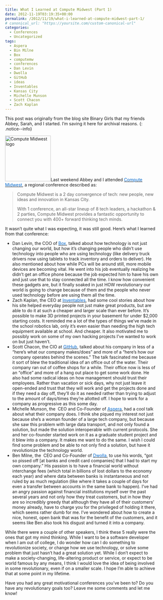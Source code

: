 ```yaml
---
title: What I Learned at Compute Midwest (Part 1)
date: 2012-11-19T03:19:35+00:00
permalink: /2012/11/19/what-i-learned-at-compute-midwest-part-1/
# canonical_url: "https://yoursite.com/custom-canonical-url"
categories:
  - Conferences
  - Uncategorized
tags:
  - Aspera
  - Bin Milne
  - Box
  - computemw
  - conferences
  - Dan Levin
  - Dwolla
  - GitHub
  - ideas
  - Inventables
  - Kansas City
  - Michelle Munson
  - Scott Chacon
  - Zach Kaplan
---
```


This post was originally from the blog site Binary Girls that my friends Abbey, Sarah, and I started. I’m saving it here for archival reasons.
{: .notice--info} 

[<img class="alignright size-full wp-image-285" src="/assets/images/CMW_logo-150x150.png" alt="Compute Midwest logo" width="150" height="150" />](http://www.binarygirls.com/wp-content/uploads/2012/11/CMW_logo.png)Last weekend Abbey and I attended <a href="http://www.computemidwest.com" target="_blank" rel="noopener"><u><span style="color: #0066cc;">Compute Midwest</span></u></a>, a regional conference described as:

> Compute Midwest is a 2 day convergence of tech: new people, new ideas and innovation in Kansas City.<!--more-->
> 
> With 1 conference, an all-star lineup of 8 tech leaders, a hackathon & 2 parties, Compute Midwest provides a fantastic opportunity to connect you with 400+ forward thinking tech minds.

It wasn&#8217;t quite what I was expecting, it was still good. Here&#8217;s what I learned from that conference:

  * Dan Levin, the COO of <a href="http://www.box.com/" target="_blank" rel="noopener"><u><span style="color: #0066cc;">Box</span></u></a>, talked about how technology is not just changing our world, but how it&#8217;s changing people who didn&#8217;t use technology into people who are using technology (like delivery truck drivers now using tablets to track inventory and orders to deliver). He also mentioned about how while PCs will be around still, more mobile devices are becoming vital. He went into his job eventually realizing he didn&#8217;t get an office phone because the job expected him to have his own and just use that to stay connected all the time. I know how convenient these gadgets are, but it finally soaked in just HOW revolutionary our world is going to change because of them and the people who never used technology before are using them all the time.
  * Zach Kaplan, the CEO at <a href="http://www.inventables.com/" target="_blank" rel="noopener"><u><span style="color: #0066cc;">Inventables</span></u></a>, had some cool stories about how his site helped everyday people not just make great products, but are able to do it at such a cheaper and larger scale than ever before. It&#8217;s possible to make 3D printed projects in your basement for under $2,000 starting costs. It reminded me a lot of the types of things we&#8217;ve made in the school robotics lab, only it&#8217;s even easier than needing the high tech equipment available at school. And cheaper. It also motivated me to possibly work on some of my own hacking projects I&#8217;ve wanted to work on but just haven&#8217;t.
  * Scott Chacon, the CIO at <a href="https://github.com/" target="_blank" rel="noopener"><u><span style="color: #0066cc;">GitHub</span></u></a>, talked about his company in less of a &#8220;here&#8217;s what our company makes/does&#8221; and more of a &#8220;here&#8217;s how our company operates behind the scenes.&#8221; The talk fascinated me because it sort of blew the traditional idea of an office out of the water. Their company ran out of coffee shops for a while. Their office now is less of an &#8220;office&#8221; and more of a hang out place to get some work done. He also had some radical ideas on how management should trust their employees. Rather than vacation or sick days, why not just leave it open-ended and trust that they will work and get the projects done and if they need a day off, they&#8217;ll do it as needed rather than trying to adjust to the amount of days/times they&#8217;re allotted off. I hope to work for a company as progressive as this some day.
  * Michelle Munson, the  CEO and Co-Founder of <a href="http://asperasoft.com/" target="_blank" rel="noopener"><u><span style="color: #0066cc;">Aspera</span></u></a>, had a cool talk about what their company does. I think she piqued my interest not just because she&#8217;s a woman founder of a large tech company, but because she saw this problem with large data transport, and not only found a solution, but made the solution interoperable with current protocols. She and her co-founder started work on it as a graduate student project and it blew into a company. It makes me want to do the same. I wish I could find some problem and be able to not only find a solution, but have it revolutionize the technology world.
  * Ben Milne, the  CEO and Co-Founder of <a href="https://www.dwolla.com/" target="_blank" rel="noopener"><u><span style="color: #0066cc;">Dwolla</span></u></a>, to use his words, &#8220;got so pissed off [at banks and credit card companies] that I had to start my own company.&#8221; His passion is to have a financial world without interchange fees (which total in billions of lost dollars to the economy each year) and where data between banks is instantaneous and not ruled by as much regulation (like where it takes a couple of days for even a transfer between accounts in the same bank to happen). I&#8217;ve had an angry passion against financial institutions myself over the past several years and not only how they treat customers, but in how they are so incredibly greedy that although they have all of their customers&#8217; money already, have to charge you for the privileged of holding it there, which seems rather dumb for me. I&#8217;ve wondered about how to create a nice, honest, open bank that was for the benefit of the customers, and it seems like Ben also took his disgust and turned it into a company.

While there were a couple of other speakers, I think these 5 really were the ones that got my mind thinking. While I want to be a software developer when I am out of college, I do wonder how can I do something to revolutionize society, or change how we use technology, or solve some problem that just hasn&#8217;t had a great solution yet. While I don&#8217;t expect to make a society-changing, life-altering product or service, or expect to be world famous by any means, I think I would love the idea of being involved in some revolutionary, even if on a smaller scale. I hope I&#8217;m able to achieve that at some point in my lifetime.

Have you had any great motivational conferences you&#8217;ve been to? Do you have any revolutionary goals too? Leave me some comments and let me know!